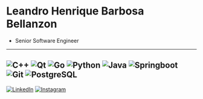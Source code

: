 # Leandro Henrique Barbosa Bellanzon

- Senior Software Engineer
---
![C++](https://img.shields.io/badge/c++-%2300599C.svg?style=for-the-badge&logo=c%2B%2B&logoColor=white) 
![Qt](https://img.shields.io/badge/Qt-%23217346.svg?style=for-the-badge&logo=Qt&logoColor=white) 
![Go](https://img.shields.io/badge/Go-%2300ADD8.svg?style=for-the-badge&logo=go&logoColor=white) 
![Python](https://img.shields.io/badge/python-3670A0?style=for-the-badge&logo=python&logoColor=ffdd54) 
![Java](https://img.shields.io/badge/Java-ED8B00?style=for-the-badge&logo=openjdk&logoColor=white) 
![Springboot](https://img.shields.io/badge/Spring_Boot-%236DB33F.svg?style=for-the-badge&logo=springboot&logoColor=white) 
![Git](https://img.shields.io/badge/git-%23F05033.svg?style=for-the-badge&logo=git&logoColor=white) 
![PostgreSQL](https://img.shields.io/badge/PostgreSQL-%234B4B8C.svg?style=for-the-badge&logo=postgresql&logoColor=white) 
---
[![LinkedIn](https://img.shields.io/badge/LinkedIn-%230077B5.svg?logo=linkedin&logoColor=white)](https://www.linkedin.com/in/leandro-henrique-bellanzon-38a1616b) 
[![Instagram](https://img.shields.io/badge/Instagram-%23E4405F.svg?logo=Instagram&logoColor=white)](https://instagram.com/leandrobellanzon) 

